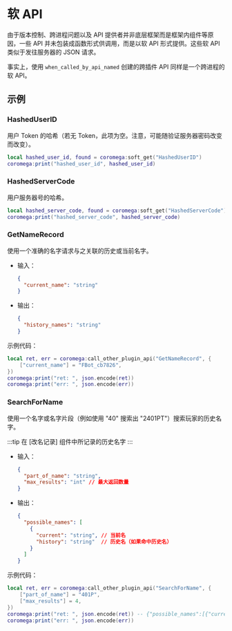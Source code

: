 # 软 API

由于版本控制、跨进程问题以及 API 提供者并非底层框架而是框架内组件等原因，一些 API 并未包装成函数形式供调用，而是以软 API 形式提供。这些软 API 类似于发往服务器的 JSON 请求。

事实上，使用 `when_called_by_api_named` 创建的跨插件 API 同样是一个跨进程的软 API。

## 示例

### HashedUserID

用户 Token 的哈希（若无 Token，此项为空。注意，可能随验证服务器密码改变而改变）。

```lua
local hashed_user_id, found = coromega:soft_get("HashedUserID")
coromega:print("hashed_user_id", hashed_user_id)
```

### HashedServerCode

用户服务器号的哈希。

```lua
local hashed_server_code, found = coromega:soft_get("HashedServerCode")
coromega:print("hashed_server_code", hashed_server_code)
```

### GetNameRecord

使用一个准确的名字请求与之关联的历史或当前名字。

- 输入：
  ```json
  {
    "current_name": "string"
  }
  ```

- 输出：
  ```json
  {
    "history_names": "string"
  }
  ```

示例代码：

```lua
local ret, err = coromega:call_other_plugin_api("GetNameRecord", {
    ["current_name"] = "FBot_cb7826",
})
coromega:print("ret: ", json.encode(ret))
coromega:print("err: ", json.encode(err))
```

### SearchForName

使用一个名字或名字片段（例如使用 "40" 搜索出 "2401PT"）搜索玩家的历史名字。

:::tip
在 [改名记录] 组件中所记录的历史名字
:::

- 输入：
  ```json
  {
    "part_of_name": "string",
    "max_results": "int" // 最大返回数量
  }
  ```

- 输出：
  ```json
  {
    "possible_names": [
      {
        "current": "string", // 当前名
        "history": "string"  // 历史名（如果命中历史名）
      }
    ]
  }
  ```

示例代码：

```lua
local ret, err = coromega:call_other_plugin_api("SearchForName", {
    ["part_of_name"] = "401P",
    ["max_results"] = 4,
})
coromega:print("ret: ", json.encode(ret)) -- {"possible_names":[{"current":"2401PT","history":"2401PT"}]}
coromega:print("err: ", json.encode(err))
```
